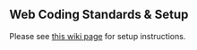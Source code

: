 ## Web Coding Standards & Setup

Please see [this wiki page](https://abouthere.atlassian.net/wiki/pages/viewpage.action?pageId=9863980) for setup instructions. 
